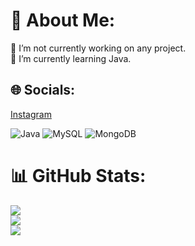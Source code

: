 # 💫 About Me:
🔭 I’m not currently working on any project.<br>🌱 I’m currently learning Java.


## 🌐 Socials:
[Instagram](https://www.instagram.com/admitiendo)


![Java](https://img.shields.io/badge/java-%23ED8B00.svg?style=for-the-badge&logo=java&logoColor=white) ![MySQL](https://img.shields.io/badge/mysql-%2300f.svg?style=for-the-badge&logo=mysql&logoColor=white) ![MongoDB](https://img.shields.io/badge/MongoDB-%234ea94b.svg?style=for-the-badge&logo=mongodb&logoColor=white)

# 📊 GitHub Stats:
![](https://github-readme-stats.vercel.app/api?username=admitiendo&theme=blueberry&hide_border=false&include_all_commits=true&count_private=true)<br/>
![](https://github-readme-streak-stats.herokuapp.com/?user=admitiendo&theme=blueberry&hide_border=false)<br/>
![](https://github-readme-stats.vercel.app/api/top-langs/?username=admitiendo&theme=blueberry&hide_border=false&include_all_commits=true&count_private=true&layout=compact)
